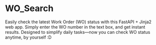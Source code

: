 # WO_Search
Easily check the latest Work Order (WO) status with this FastAPI + Jinja2 web app.
Simply enter the WO number in the text box, and get instant results.
Designed to simplify daily tasks—now you can check WO status anytime, by yourself
:D

